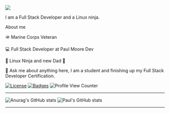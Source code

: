 <p align=”center”>
<img src=”https://www.baltana.com/files/wallpapers-5/Coder-Widescreen-Wallpapers-16666.png”>
<p/>
I am a Full Stack Developer and a Linux ninja. 

About me

🪖 Marine Corps Veteran

💻 Full Stack Developer at Paul Moore Dev

🥷 Linux Ninja and new Dad 🍼 

💬 Ask me about anything here, I am a student and finishing up my Full Stack Developer Certification.


[![License](http://img.shields.io/:license-mit-blue.svg)](http://doge.mit-license.org)
[![Badges](http://img.shields.io/:badges-1/1-ff6799.svg)](https://github.com/paulmooredev/paulmooredev)
![Profile View Counter](https://komarev.com/ghpvc/?username=paulmooredev)
___________________________________________________________________________________________________________________________________________________________________________________
![Anurag's GitHub stats](https://github-readme-stats.vercel.app/api?username=paulmooredev&show_icons=true&theme=onedark)
![Paul's GitHub stats](https://github-readme-stats.vercel.app/api/top-langs/?username=paulmooredev&theme=blue-green)


_________________________________________________________________________________________________________________________________________________________________________________
<div>

  <d/>



<!---
paulmooredev/paulmooredev is a ✨ special ✨ repository because its `README.md` (this file) appears on your GitHub profile.
You can click the Preview link to take a look at your changes.
--->
